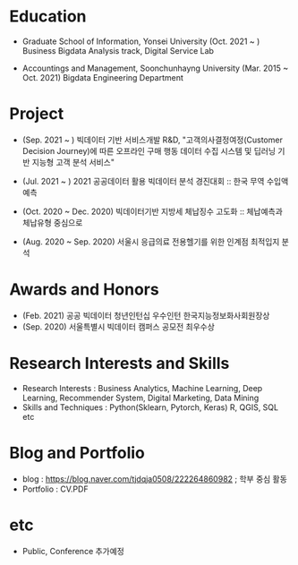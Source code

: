 # Education
- Graduate School of Information, Yonsei University (Oct. 2021 ~ )
Business Bigdata Analysis track, Digital Service Lab

- Accountings and Management, Soonchunhayng University (Mar. 2015 ~ Oct. 2021) 
Bigdata Engineering Department



# Project
- (Sep. 2021 ~ ) 빅데이터 기반 서비스개발 R&D, "고객의사결정여정(Customer Decision Journey)에 따른 오프라인 구매 행동 데이터 수집 시스템 및 딥러닝 기반 지능형 고객 분석 서비스"

- (Jul. 2021 ~ ) 2021 공공데이터 활용 빅데이터 분석 경진대회 :: 한국 무역 수입액 예측

- (Oct. 2020 ~ Dec. 2020) 빅데이터기반 지방세 체납징수 고도화 :: 체납예측과 체납유형 중심으로 

- (Aug. 2020 ~ Sep. 2020) 서울시 응급의료 전용헬기를 위한 인계점 최적입지 분석

# Awards and Honors
- (Feb. 2021) 공공 빅데이터 청년인턴십 우수인턴 한국지능정보화사회원장상
- (Sep. 2020) 서울특별시 빅데이터 캠퍼스 공모전 최우수상 

# Research Interests and Skills
- Research Interests : Business Analytics, Machine Learning, Deep Learning, Recommender System, Digital Marketing, Data Mining
- Skills and Techniques : Python(Sklearn, Pytorch, Keras)  R, QGIS, SQL etc

# Blog and Portfolio
- blog : https://blog.naver.com/tjdqja0508/222264860982 ; 학부 중심 활동
- Portfolio : CV.PDF

# etc
- Public, Conference 추가예정






<!---
sbkim508/sbkim508 is a ✨ special ✨ repository because its `README.md` (this file) appears on your GitHub profile.
You can click the Preview link to take a look at your changes.
--->
